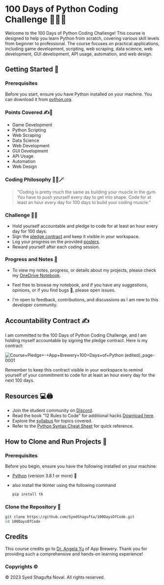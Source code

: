 # 100 Days of Python Coding Challenge 🐍🦾🤖

Welcome to the 100 Days of Python Coding Challenge! This course is designed to help you learn Python from scratch, covering various skill levels from beginner to professional. The course focuses on practical applications, including game development, scripting, web scraping, data science, web development, GUI development, API usage, automation, and web design.

## Getting Started 💫

### Prerequisites 

Before you start, ensure you have Python installed on your machine. You can download it from [python.org](https://www.python.org/).

### Points Covered ✍️📝

- Game Development
- Python Scripting
- Web Scraping
- Data Science
- Web Development
- GUI Development
- API Usage
- Automation
- Web Design

### Coding Philosophy 📜📓🪄

> "Coding is pretty much the same as building your muscle in the gym.
> You have to push yourself every day to get into shape.
> Code for at least an hour every day for 100 days to build your coding muscle."

### Challenge  💪🎉

- Hold yourself accountable and pledge to code for at least an hour every day for 100 days.
- Sign the [pledge contract](https://www.dropbox.com/scl/fi/fwvf9mlvshqjv2uzdv1s2/Course-Pledge-App-Brewery-100-Days-of-Python.pdf?rlkey=qj4odjps6glgs0drtjxom7osm&dl=0) and keep it visible in your workspace.
- Log your progress on the provided [posters](https://www.dropbox.com/scl/fi/j81gx9s1ny5k0vnp2254z/100-Days-of-Python-Check-Off-Posters.pdf?rlkey=knt881c627l0opx9aklq45ogm&dl=0).
- Reward yourself after each coding session.

### Progress and Notes 📝

  - To view my notes, progress, or details about my projects, please check my [OneDrive Notebook](https://1drv.ms/o/s!AlqqC3-X0BNmkkBSL-0L4Gle8_kP?e=27b8Ul).

  - Feel free to browse my notebook, and if you have any suggestions, opinions, or if you find bugs 🐞, please open issues.
  - I'm open to feedback, contributions, and discussions as I am new to this developer community.

## Accountability Contract ✍️

I am committed to the 100 Days of Python Coding Challenge, and I am holding myself accountable by signing the pledge contract. Here is my contract:

![Course+Pledge+-+App+Brewery+100+Days+of+Python (edited)_page-0001](https://github.com/SyedShagufta/100DaysOfCode/assets/62433926/ac772079-9299-4157-b537-8fcd98a701d4)


Remember to keep this contract visible in your workspace to remind yourself of your commitment to code for at least an hour every day for the next 100 days.

## Resources 💻🖨️

- Join the student community on [Discord](https://discord.gg/XUPh449f).
- Read the book "12 Rules to Code" for additional hacks [Download here](https://www.dropbox.com/scl/fi/786uhb14t12embqcxyexg/12-Rules-to-Learn-to-Code-eBook-Copyright-App-Brewery.pdf?rlkey=dp8nbfecdpz2k71538n0n12x5&dl=0).
- Explore the [syllabus](https://www.dropbox.com/scl/fi/x3banee3wiaogplocgj2m/Syllabus-for-100-Days-of-Python.pdf?rlkey=xtbt7m4j547c6inf0ueb7hf3h&dl=0) for topics covered.
- Refer to the [Python Syntax Cheat Sheet](https://www.dropbox.com/scl/fi/mh6zral4abnav3v06rhlc/Python-Syntax-Cheat-Sheet-Booklet-v2.pdf?rlkey=8zchlzsc2fhzxe77o5rliq755&dl=0) for quick reference.

## How to Clone and Run Projects 🤖

### Prerequisites

Before you begin, ensure you have the following installed on your machine:

- [Python](https://www.python.org/) (version 3.8.1 or more) 🐍
- also install the tkinter using the following command
  
  ```bash
  pip install tk
  ```

### Clone the Repository 🦾

```bash
git clone https://github.com/SyedShagufta/100DaysOfCode.git
cd 100DaysOfCode
```
## Credits

This course credits go to [Dr. Angela Yu](https://www.appbrewery.co/) of App Brewery. Thank you for providing such a comprehensive and hands-on learning experience!

### Copyrights ©️

&copy; 2023 Syed Shagufta Noval. All rights reserved.
